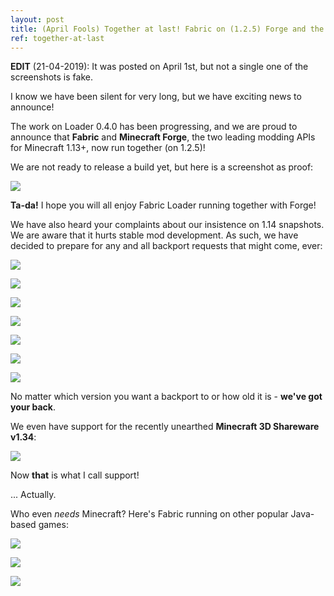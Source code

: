 ```yaml
---
layout: post
title: (April Fools) Together at last! Fabric on (1.2.5) Forge and the kitchen sink
ref: together-at-last
---
```

**EDIT** (21-04-2019): It was posted on April 1st, but not a single one of the screenshots is fake.

I know we have been silent for very long, but we have exciting news to announce!

The work on Loader 0.4.0 has been progressing, and we are proud to announce that **Fabric** and **Minecraft Forge**, the two leading modding APIs for Minecraft 1.13+, now run together (on 1.2.5)! 

We are not ready to release a build yet, but here is a screenshot as proof:

![](https://img.asie.pl/0ad8)

**Ta-da!** I hope you will all enjoy Fabric Loader running together with Forge!

We have also heard your complaints about our insistence on 1.14 snapshots. We are aware that it hurts
stable mod development. As such, we have decided to prepare for any and all backport requests that
might come, ever:

![](https://media.discordapp.net/attachments/507304429255393324/538152686974009345/2019-01-25-012515_648x420_scrot.png)

![](https://media.discordapp.net/attachments/507304429255393324/538153255713243139/2019-01-25-012736_803x356_scrot.png)

![](https://media.discordapp.net/attachments/507304429255393324/538153832258076685/2019-01-25-012954_566x258_scrot.png)

![](https://images-ext-2.discordapp.net/external/wBFoCr7BLjJbUPG4FWtNEl_wHzIgopsNBoAKoOguTUI/https/cdn.discordapp.com/attachments/241831601497964544/538154187788124160/2019-01-25-013123_557x178_scrot.png)

![](https://media.discordapp.net/attachments/507304429255393324/539037824721354752/2019-01-27-120223_515x166_scrot.png)

![](https://cdn.discordapp.com/attachments/507304429255393324/539112969473359872/unknown.png)

![](https://media.discordapp.net/attachments/507304429255393324/539044366044364811/2019-01-27-122838_772x214_scrot.png)

No matter which version you want a backport to or how old it is - **we've got your back**.

We even have support for the recently unearthed **Minecraft 3D Shareware v1.34**:

![](https://ss.modmuss50.me/javaw_2019-04-01_15-39-35.png)

Now **that** is what I call support!

... Actually.

Who even *needs* Minecraft? Here's Fabric running on other popular Java-based games:

![](https://img.asie.pl/iJK7)

![](https://i.imgur.com/oMdDoOa.png)

![](https://imgflip.com/s/meme/X-All-The-Y.jpg)
